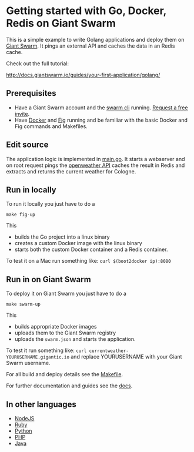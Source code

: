 # Getting started with Go, Docker, Redis on Giant Swarm

This is a simple example to write Golang applications and deploy them on [Giant Swarm]((https://giantswarm.io/)). It pings an external API and caches the data in an Redis cache.

Check out the full tutorial:

http://docs.giantswarm.io/guides/your-first-application/golang/

## Prerequisites

* Have a Giant Swarm account and the [swarm cli](http://docs.giantswarm.io/installation/gettingstarted/#installing-the-cli) running. [Request a free invite](https://giantswarm.io/).
* Have [Docker](https://docs.docker.com/installation/) and [Fig](http://www.fig.sh/) running and be familiar with the basic Docker and Fig commands and Makefiles.

## Edit source

The application logic is implemented in [main.go](main.go). It starts a webserver and on root request pings the [openweather API](http://api.openweathermap.org/data/2.5/weather?q=Cologne) caches the result in Redis and extracts and returns the current weather for Cologne.

## Run in locally
To run it locally you just have to do a 

```
make fig-up
```

This
* builds the Go project into a linux binary
* creates a custom Docker image with the linux binary
* starts both the custom Docker container and a Redis container.

To test it on a Mac run something like: `curl $(boot2docker ip):8080` 

## Run in on Giant Swarm
To deploy it on Giant Swarm you just have to do a 

```
make swarm-up
```

This
* builds appropriate Docker images
* uploads them to the Giant Swarm registry
* uploads the `swarm.json` and starts the application.

To test it run something like: `curl currentweather-YOURUSERNAME.gigantic.io` and replace YOURUSERNAME with your Giant Swarm username.

For all build and deploy details see the [Makefile](Makefile).

For further documentation and guides see the [docs](http://docs.giantswarm.io/). 

## In other languages

* [NodeJS](https://github.com/giantswarm/giantswarm-firstapp-nodejs)
* [Ruby](https://github.com/giantswarm/giantswarm-firstapp-ruby)
* [Python](https://github.com/giantswarm/giantswarm-firstapp-python)
* [PHP](https://github.com/giantswarm/giantswarm-firstapp-php)
* [Java](https://github.com/giantswarm/giantswarm-firstapp-java)
